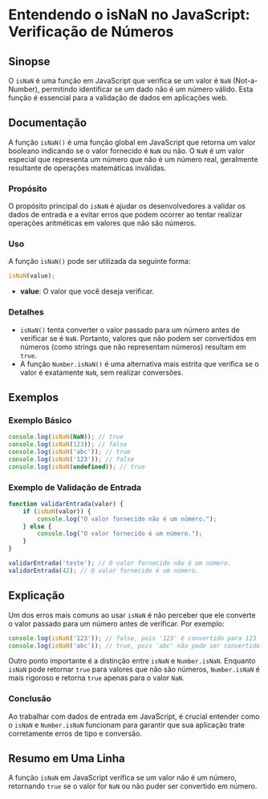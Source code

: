 <!--
Meta Description: # Entendendo o isNaN no JavaScript: Verificação de Números ## Sinopse O `isNaN` é uma função em JavaScript que verifica se um valor é `NaN` (Not-a-Num...
Meta Keywords: isnan, valor, que, não, número
-->

# Entendendo o isNaN no JavaScript: Verificação de Números

## Sinopse
O `isNaN` é uma função em JavaScript que verifica se um valor é `NaN` (Not-a-Number), permitindo identificar se um dado não é um número válido. Esta função é essencial para a validação de dados em aplicações web.

## Documentação
A função `isNaN()` é uma função global em JavaScript que retorna um valor booleano indicando se o valor fornecido é `NaN` ou não. O `NaN` é um valor especial que representa um número que não é um número real, geralmente resultante de operações matemáticas inválidas.

### Propósito
O propósito principal do `isNaN` é ajudar os desenvolvedores a validar os dados de entrada e a evitar erros que podem ocorrer ao tentar realizar operações aritméticas em valores que não são números.

### Uso
A função `isNaN()` pode ser utilizada da seguinte forma:

```javascript
isNaN(value);
```

- **value**: O valor que você deseja verificar.

### Detalhes
- `isNaN()` tenta converter o valor passado para um número antes de verificar se é `NaN`. Portanto, valores que não podem ser convertidos em números (como strings que não representam números) resultam em `true`.
- A função `Number.isNaN()` é uma alternativa mais estrita que verifica se o valor é exatamente `NaN`, sem realizar conversões.

## Exemplos
### Exemplo Básico
```javascript
console.log(isNaN(NaN)); // true
console.log(isNaN(123)); // false
console.log(isNaN('abc')); // true
console.log(isNaN('123')); // false
console.log(isNaN(undefined)); // true
```

### Exemplo de Validação de Entrada
```javascript
function validarEntrada(valor) {
    if (isNaN(valor)) {
        console.log("O valor fornecido não é um número.");
    } else {
        console.log("O valor fornecido é um número.");
    }
}

validarEntrada('teste'); // O valor fornecido não é um número.
validarEntrada(42); // O valor fornecido é um número.
```

## Explicação
Um dos erros mais comuns ao usar `isNaN` é não perceber que ele converte o valor passado para um número antes de verificar. Por exemplo:

```javascript
console.log(isNaN('123')); // false, pois '123' é convertido para 123
console.log(isNaN('abc')); // true, pois 'abc' não pode ser convertido em número
```

Outro ponto importante é a distinção entre `isNaN` e `Number.isNaN`. Enquanto `isNaN` pode retornar `true` para valores que não são números, `Number.isNaN` é mais rigoroso e retorna `true` apenas para o valor `NaN`.

### Conclusão
Ao trabalhar com dados de entrada em JavaScript, é crucial entender como o `isNaN` e `Number.isNaN` funcionam para garantir que sua aplicação trate corretamente erros de tipo e conversão.

## Resumo em Uma Linha
A função `isNaN` em JavaScript verifica se um valor não é um número, retornando `true` se o valor for `NaN` ou não puder ser convertido em número.